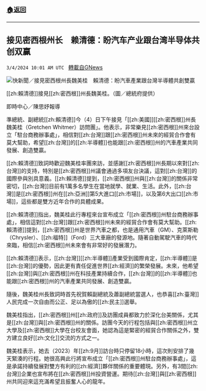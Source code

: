 ###  [:house:返回](README.md)
---


## 接见密西根州长　赖清德：盼汽车产业跟台湾半导体共创双赢
`3/4/2024 10:01 AM UTC ` [轉載自GNews](https://gnews.org/articles/2363379)

![快新聞／接見密西根州長魏美桂　賴清德：盼汽車產業跟台灣半導體共創雙贏](https://cdn.ftvnews.com.tw/manasystem/FileData/News/5d22cae6-03f0-43cb-95c3-2f6d173c9551.jpg "快新聞／接見密西根州長魏美桂　賴清德：盼汽車產業跟台灣半導體共創雙贏")

[[zh:賴清德]]接見[[zh:密西根]]州長魏美桂。（圖／總統府提供）

即時中心／陳思妤報導

準總統、副總統[[zh:賴清德]]今（4）日下午接見「[[zh:美國]][[zh:密西根]]州長魏美桂（Gretchen Whitmer）訪問團」。他表示，非常樂見[[zh:密西根]]州來台設立「駐台商務辦事處」，相信對[[zh:台灣]]跟[[zh:密西根]]州未來的經貿合作會有莫大幫助，希望[[zh:台灣]]的[[zh:半導體]]也能跟[[zh:密西根]]州的汽車產業共同發展、創造雙贏。

[[zh:賴清德]]致詞時歡迎魏美桂率團來訪，並感謝[[zh:密西根]]州長期以來對[[zh:台灣]]的支持，特別是[[zh:密西根]]州議會通過多項友台決議，這對[[zh:台灣]]的國際參與別具意義。[[zh:賴清德]]提到，[[zh:密西根]]州與[[zh:台灣]]的關係非常密切，[[zh:台灣]]目前有1萬多名學生在當地就學、就業、生活。此外，[[zh:台灣]]是[[zh:密西根]]州在[[zh:亞洲]]第5大進口[[zh:市場]]，以及第6大出口[[zh:市場]]，這些都是雙方近年合作的具體成果。

[[zh:賴清德]]指出，魏美桂此行專程來台宣布成立「[[zh:密西根]]州駐台商務辦事處」，相信這對[[zh:台灣]]跟[[zh:密西根]]州未來的經貿合作會有莫大幫助。[[zh:賴清德]]提到，[[zh:密西根]]州是世界汽車之都，也是通用汽車（GM）、克萊斯勒（Chrysler）、[[zh:福特]]（Ford）三大車廠的發源地。隨著自動駕駛汽車的時代來臨，相信[[zh:密西根]]州未來會有非常好的發展潛力。

[[zh:賴清德]]表示，[[zh:台灣]][[zh:半導體]]產業受到國際肯定，[[zh:半導體]]是[[zh:台灣]]的優勢，因此更有責任促進世界[[zh:經濟]]的繁榮發展。未來，他希望[[zh:台灣]]與[[zh:密西根]]州在科技產業持續合作，[[zh:台灣]]的[[zh:半導體]]也能跟[[zh:密西根]]州的汽車產業共同發展、創造雙贏。

隨後，魏美桂州長致詞時首先祝賀賴副總統及蕭副總統當選人，也恭喜[[zh:臺灣]]人民完成一次自由而公正、足以為傲的[[zh:民主]]選舉。

魏美桂指出，[[zh:密西根]]州[[zh:政府]]及訪團成員都致力於深化台美關係，尤其是[[zh:台灣]]與[[zh:密西根]]州的關係。訪團今天的行程包括與[[zh:密西根]]州立大學及[[zh:密西根]]大學在台校友會面，她認為這是緊密的經貿合作關係之外，雙方建立良好[[zh:文化]]交流的方式之一。

魏美桂表示，她去（2023）年[[zh:9月]]訪台時只停留18小時，這次則安排了幾天緊湊的行程。她很高興此行將宣布成立「[[zh:密西根]]州駐台商務辦事處」，這是承諾持續發展對雙方有利的[[zh:經濟]]夥伴關係的重要體現。另外，有3間[[zh:台灣]]企業也宣布將在[[zh:密西根]]州投資營運。期待[[zh:台灣]]與[[zh:密西根]]州共同迎來這充滿希望且振奮人心的龍年。

